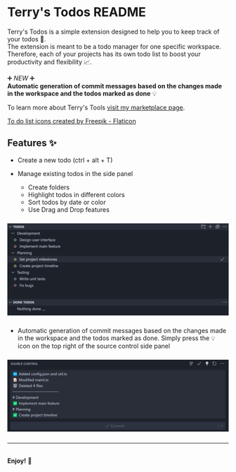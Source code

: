 # Terry's Todos README

Terry's Todos is a simple extension designed to help you to keep track of your todos 📝.\
The extension is meant to be a todo manager for one specific workspace. Therefore, each of your projects has its own todo list to boost your productivity and flexibility 📈.

➕ _NEW_ ➕\
**Automatic generation of commit messages based on the changes made in the workspace and the todos marked as done** 💡

To learn more about Terry's Tools [visit my marketplace page](https://marketplace.visualstudio.com/publishers/terrys-tools).

[To do list icons created by Freepik - Flaticon](https://www.flaticon.com/free-icons/to-do-list)<br>

## Features ✨

-   Create a new todo (ctrl + alt + T)

-   Manage existing todos in the side panel

    -   Create folders
    -   Highlight todos in different colors
    -   Sort todos by date or color
    -   Use Drag and Drop features

###

![alt text](/resources/TodoSidePanelSample.png)

###

-   Automatic generation of commit messages based on the changes made in the workspace and the todos marked as done. Simply press the 💡 icon on the top right of the source control side panel

###

![alt text](/resources/CommitMessageSample.png)

###

---

\
**Enjoy!** 👏
